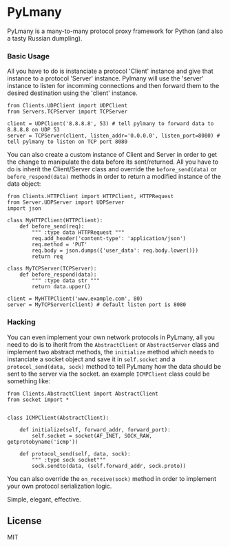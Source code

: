 # PyLmany

PyLmany is a many-to-many protocol proxy framework for Python (and also a tasty Russian dumpling).

### Basic Usage
All you have to do is instanciate a protocol 'Client' instance and give that instance to a protocol 'Server' instance. Pylmany will use the 'server' instance to listen for incomming connections and then forward them to the desired destination using the 'client' instance.

```
from Clients.UDPClient import UDPClient
from Servers.TCPServer import TCPServer

client = UDPClient('8.8.8.8', 53) # tell pylmany to forward data to 8.8.8.8 on UDP 53
server = TCPServer(client, listen_addr='0.0.0.0', listen_port=8080) # tell pylmany to listen on TCP port 8080
```

You can also create a custom instance of Client and Server in order to get the change to manipulate the data before its sent/returned.
All you have to do is inherit the Client/Server class and override the ```before_send(data)``` or ```before_respond(data)``` methods in order to return a modified instance of the data object:

```
from Clients.HTTPClient import HTTPClient, HTTPRequest
from Server.UDPServer import UDPServer
import json

class MyHTTPClient(HTTPClient):
    def before_send(req):
        """ :type data HTTPRequest """
        req.add_header('content-type': 'application/json')
        req.method = 'PUT'
        req.body = json.dumps({'user_data': req.body.lower()})
        return req

class MyTCPServer(TCPServer):
    def before_respond(data):
        """ :type data str """
        return data.upper()

client = MyHTTPClient('www.example.com', 80)
server = MyTCPServer(client) # default listen port is 8080

```

### Hacking
You can even implement your own network protocols in PyLmany, all you need to do is to iherit from the ```AbstractClient``` or ```AbstractServer``` class and implement two abstract methods, the ```initialize``` method which needs to instanciate a socket object and save it in ```self.socket``` and a ```protocol_send(data, sock)``` method to tell PyLmany how the data should be sent to the server via the socket. an example ```ICMPClient``` class could be something like:

```
from Clients.AbstractClient import AbstractClient
from socket import *


class ICMPClient(AbstractClient):

    def initialize(self, forward_addr, forward_port):
        self.socket = socket(AF_INET, SOCK_RAW, getprotobyname('icmp'))

    def protocol_send(self, data, sock):
        """ :type sock socket"""
        sock.sendto(data, (self.forward_addr, sock.proto))

```
You can also override the ```on_receive(sock)``` method in order to implement your own protocol serialization logic.

Simple, elegant, effective.


License
----
MIT
